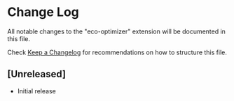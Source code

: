 # Change Log

All notable changes to the "eco-optimizer" extension will be documented in this file.

Check [Keep a Changelog](http://keepachangelog.com/) for recommendations on how to structure this file.

## [Unreleased]

- Initial release